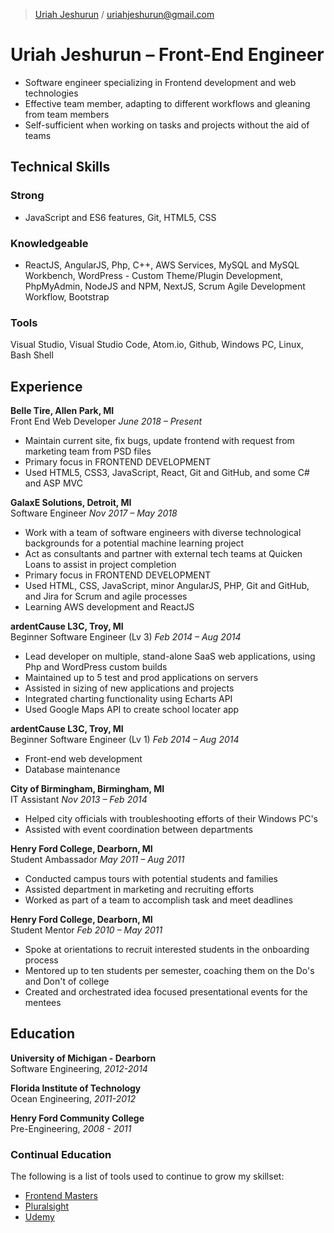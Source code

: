 > [Uriah Jeshurun](https://www.linkedin.com/in/uriah-jeshurun/) /
[uriahjeshurun@gmail.com](mailto:uriahjeshurun@gmail.com)

# Uriah Jeshurun &ndash; Front-End Engineer
- Software engineer specializing in Frontend development and web technologies
- Effective team member, adapting to different workflows and gleaning from team members
- Self-sufficient when working on tasks and projects without the aid of teams

## Technical Skills
### Strong
- JavaScript and ES6 features, Git, HTML5, CSS

### Knowledgeable
- ReactJS, AngularJS, Php, C++, AWS Services, MySQL and MySQL Workbench, WordPress - Custom Theme/Plugin Development, PhpMyAdmin, NodeJS and NPM, NextJS, Scrum Agile Development Workflow, Bootstrap

### Tools
Visual Studio, Visual Studio Code, Atom.io, Github, Windows PC, Linux, Bash Shell

## Experience
**Belle Tire, Allen Park, MI**  
Front End Web Developer 
*June 2018 &ndash; Present* 
- Maintain current site, fix bugs, update frontend with request from marketing team from PSD files
- Primary focus in FRONTEND DEVELOPMENT
- Used HTML5, CSS3, JavaScript, React, Git and GitHub, and some C# and ASP MVC



**GalaxE Solutions, Detroit, MI**  
Software Engineer 
*Nov 2017 &ndash; May 2018* 
- Work with a team of software engineers with diverse technological backgrounds for a potential machine learning project
- Act as consultants and partner with external tech teams at Quicken Loans to assist in project completion
- Primary focus in FRONTEND DEVELOPMENT
- Used HTML, CSS, JavaScript, minor AngularJS, PHP, Git and GitHub, and Jira for Scrum and agile processes
- Learning AWS development and ReactJS 



**ardentCause L3C, Troy, MI**  
Beginner Software Engineer (Lv 3)
*Feb 2014 &ndash; Aug 2014*
- Lead developer on multiple, stand-alone SaaS web applications, using Php and WordPress custom builds
- Maintained up to 5 test and prod applications on servers
- Assisted in sizing of new applications and projects
- Integrated charting functionality using Echarts API
- Used Google Maps API to create school locater app



**ardentCause L3C, Troy, MI**  
Beginner Software Engineer (Lv 1)
*Feb 2014 &ndash; Aug 2014*
- Front-end web development
- Database maintenance



**City of Birmingham, Birmingham, MI**  
IT Assistant
*Nov 2013 &ndash; Feb 2014* 
- Helped city officials with troubleshooting efforts of their Windows PC's
- Assisted with event coordination between departments



**Henry Ford College, Dearborn, MI**  
Student Ambassador
*May 2011 &ndash; Aug 2011* 
- Conducted campus tours with potential students and families
- Assisted department in marketing and recruiting efforts
- Worked as part of a team to accomplish task and meet deadlines



**Henry Ford College, Dearborn, MI**  
Student Mentor
*Feb 2010 &ndash; May 2011* 
- Spoke at orientations to recruit interested students in the onboarding process
- Mentored up to ten students per semester, coaching them on the Do's and Don't of college
- Created and orchestrated idea focused presentational events for the mentees



## Education
**University of Michigan - Dearborn**  
Software Engineering, *2012-2014*

**Florida Institute of Technology**  
Ocean Engineering, *2011-2012*

**Henry Ford Community College**  
Pre-Engineering, *2008 - 2011*

### Continual Education
The following is a list of tools used to continue to grow my skillset:
- [Frontend Masters](https://frontendmasters.com/)
- [Pluralsight](https://www.pluralsight.com/)
- [Udemy](https://www.udemy.com/)